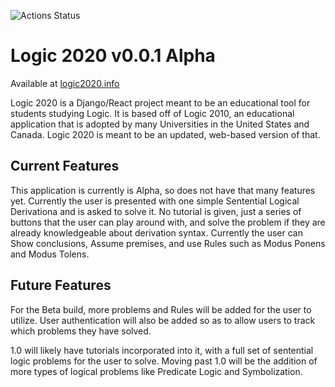 ![Actions Status](https://github.com/Fizzizist/logic2020/workflows/.github/workflows/pythonpackage.yml/badge.svg)

# Logic 2020 v0.0.1 Alpha #

Available at [logic2020.info](http://logic2020.info)

Logic 2020 is a Django/React project meant to be an educational tool for students studying Logic.
It is based off of Logic 2010, an educational application that is adopted by many Universities in the United States and Canada.
Logic 2020 is meant to be an updated, web-based version of that.

## Current Features ##

This application is currently is Alpha, so does not have that many features yet.
Currently the user is presented with one simple Sentential Logical Derivationa and is asked to solve it. No tutorial is
given, just a series of buttons that the user can play around with, and solve the problem if they are already knowledgeable
about derivation syntax.
Currently the user can Show conclusions, Assume premises, and use Rules such as Modus Ponens and Modus Tolens.

## Future Features ##

For the Beta build, more problems and Rules will be added for the user to utilize. User authentication will also be added so 
as to allow users to track which problems they have solved.

1.0 will likely have tutorials incorporated into it, with a full set of sentential logic problems for the user to solve.
Moving past 1.0 will be the addition of more types of logical problems like Predicate Logic and Symbolization.
